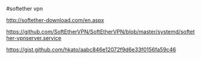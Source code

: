 #softether vpn

http://softether-download.com/en.aspx


https://github.com/SoftEtherVPN/SoftEtherVPN/blob/master/systemd/softether-vpnserver.service


https://gist.github.com/hkato/aabc846e12072f9d6e33f0156fa59c46
